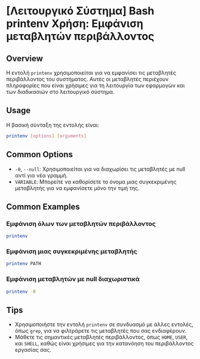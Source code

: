 # [Λειτουργικό Σύστημα] Bash printenv Χρήση: Εμφάνιση μεταβλητών περιβάλλοντος

## Overview
Η εντολή `printenv` χρησιμοποιείται για να εμφανίσει τις μεταβλητές περιβάλλοντος του συστήματος. Αυτές οι μεταβλητές περιέχουν πληροφορίες που είναι χρήσιμες για τη λειτουργία των εφαρμογών και των διαδικασιών στο λειτουργικό σύστημα.

## Usage
Η βασική σύνταξη της εντολής είναι:

```bash
printenv [options] [arguments]
```

## Common Options
- `-0`, `--null`: Χρησιμοποιείται για να διαχωρίσει τις μεταβλητές με null αντί για νέα γραμμή.
- `VARIABLE`: Μπορείτε να καθορίσετε το όνομα μιας συγκεκριμένης μεταβλητής για να εμφανίσετε μόνο την τιμή της.

## Common Examples
### Εμφάνιση όλων των μεταβλητών περιβάλλοντος
```bash
printenv
```

### Εμφάνιση μιας συγκεκριμένης μεταβλητής
```bash
printenv PATH
```

### Εμφάνιση μεταβλητών με null διαχωριστικά
```bash
printenv -0
```

## Tips
- Χρησιμοποιήστε την εντολή `printenv` σε συνδυασμό με άλλες εντολές, όπως `grep`, για να φιλτράρετε τις μεταβλητές που σας ενδιαφέρουν.
- Μάθετε τις σημαντικές μεταβλητές περιβάλλοντος, όπως `HOME`, `USER`, και `SHELL`, καθώς είναι χρήσιμες για την κατανόηση του περιβάλλοντος εργασίας σας.